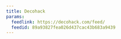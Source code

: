```yaml
---
title: Decohack
params:
  feedlink: https://decohack.com/feed/
  feedid: 89a93827fea026d437cac43b683a9439
---
```

